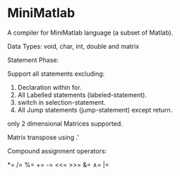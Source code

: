 # MiniMatlab
A compiler for MiniMatlab language (a subset of Matlab).

Data Types: void, char, int, double and matrix


Statement Phase:

Support all statements excluding:

1. Declaration within for.
2. All Labelled statements (labeled-statement).
3. switch in selection-statement.
4. All Jump statements (jump-statement) except return.

 only 2 dimensional Matrices supported.

 Matrix transpose using .'

Compound assignment operators:

*= /= %= += -= <<= >>= &= ∧= |=



